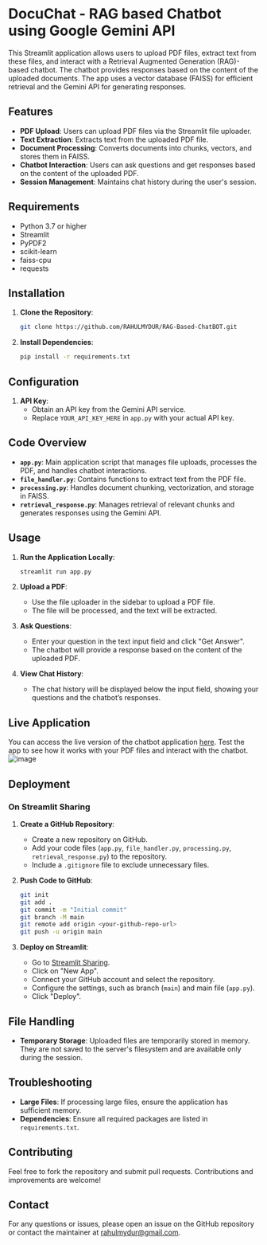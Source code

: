 # DocuChat - RAG based Chatbot using Google Gemini API

This Streamlit application allows users to upload PDF files, extract text from these files, and interact with a Retrieval Augmented Generation (RAG)-based chatbot. The chatbot provides responses based on the content of the uploaded documents. The app uses a vector database (FAISS) for efficient retrieval and the Gemini API for generating responses.

## Features

- **PDF Upload**: Users can upload PDF files via the Streamlit file uploader.
- **Text Extraction**: Extracts text from the uploaded PDF file.
- **Document Processing**: Converts documents into chunks, vectors, and stores them in FAISS.
- **Chatbot Interaction**: Users can ask questions and get responses based on the content of the uploaded PDF.
- **Session Management**: Maintains chat history during the user's session.

## Requirements

- Python 3.7 or higher
- Streamlit
- PyPDF2
- scikit-learn
- faiss-cpu
- requests

## Installation

1. **Clone the Repository**:
   ```bash
   git clone https://github.com/RAHULMYDUR/RAG-Based-ChatBOT.git
   ```

2. **Install Dependencies**:
   ```bash
   pip install -r requirements.txt
   ```

## Configuration

1. **API Key**:
   - Obtain an API key from the Gemini API service.
   - Replace `YOUR_API_KEY_HERE` in `app.py` with your actual API key.

## Code Overview

- **`app.py`**: Main application script that manages file uploads, processes the PDF, and handles chatbot interactions.
- **`file_handler.py`**: Contains functions to extract text from the PDF file.
- **`processing.py`**: Handles document chunking, vectorization, and storage in FAISS.
- **`retrieval_response.py`**: Manages retrieval of relevant chunks and generates responses using the Gemini API.

## Usage

1. **Run the Application Locally**:
   ```bash
   streamlit run app.py
   ```

2. **Upload a PDF**:
   - Use the file uploader in the sidebar to upload a PDF file.
   - The file will be processed, and the text will be extracted.

3. **Ask Questions**:
   - Enter your question in the text input field and click "Get Answer".
   - The chatbot will provide a response based on the content of the uploaded PDF.

4. **View Chat History**:
   - The chat history will be displayed below the input field, showing your questions and the chatbot’s responses.

## Live Application

You can access the live version of the chatbot application [here](https://rag-based-chatbot-for-pdf.streamlit.app/). Test the app to see how it works with your PDF files and interact with the chatbot.
![image](https://github.com/user-attachments/assets/9a6ca425-a54a-49de-a626-dccbadd6d7f3)


## Deployment

### On Streamlit Sharing

1. **Create a GitHub Repository**:
   - Create a new repository on GitHub.
   - Add your code files (`app.py`, `file_handler.py`, `processing.py`, `retrieval_response.py`) to the repository.
   - Include a `.gitignore` file to exclude unnecessary files.

2. **Push Code to GitHub**:
   ```bash
   git init
   git add .
   git commit -m "Initial commit"
   git branch -M main
   git remote add origin <your-github-repo-url>
   git push -u origin main
   ```

3. **Deploy on Streamlit**:
   - Go to [Streamlit Sharing](https://streamlit.io/sharing).
   - Click on "New App".
   - Connect your GitHub account and select the repository.
   - Configure the settings, such as branch (`main`) and main file (`app.py`).
   - Click "Deploy".

## File Handling

- **Temporary Storage**: Uploaded files are temporarily stored in memory. They are not saved to the server's filesystem and are available only during the session.

## Troubleshooting

- **Large Files**: If processing large files, ensure the application has sufficient memory.
- **Dependencies**: Ensure all required packages are listed in `requirements.txt`.

## Contributing

Feel free to fork the repository and submit pull requests. Contributions and improvements are welcome!

## Contact

For any questions or issues, please open an issue on the GitHub repository or contact the maintainer at rahulmydur@gmail.com.
